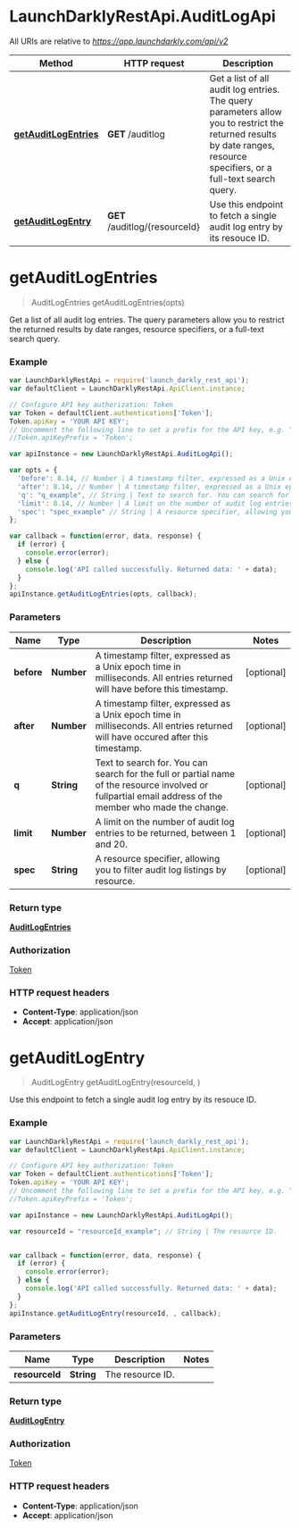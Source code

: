 # LaunchDarklyRestApi.AuditLogApi

All URIs are relative to *https://app.launchdarkly.com/api/v2*

Method | HTTP request | Description
------------- | ------------- | -------------
[**getAuditLogEntries**](AuditLogApi.md#getAuditLogEntries) | **GET** /auditlog | Get a list of all audit log entries. The query parameters allow you to restrict the returned results by date ranges, resource specifiers, or a full-text search query.
[**getAuditLogEntry**](AuditLogApi.md#getAuditLogEntry) | **GET** /auditlog/{resourceId} | Use this endpoint to fetch a single audit log entry by its resouce ID.


<a name="getAuditLogEntries"></a>
# **getAuditLogEntries**
> AuditLogEntries getAuditLogEntries(opts)

Get a list of all audit log entries. The query parameters allow you to restrict the returned results by date ranges, resource specifiers, or a full-text search query.

### Example
```javascript
var LaunchDarklyRestApi = require('launch_darkly_rest_api');
var defaultClient = LaunchDarklyRestApi.ApiClient.instance;

// Configure API key authorization: Token
var Token = defaultClient.authentications['Token'];
Token.apiKey = 'YOUR API KEY';
// Uncomment the following line to set a prefix for the API key, e.g. "Token" (defaults to null)
//Token.apiKeyPrefix = 'Token';

var apiInstance = new LaunchDarklyRestApi.AuditLogApi();

var opts = { 
  'before': 8.14, // Number | A timestamp filter, expressed as a Unix epoch time in milliseconds. All entries returned will have before this timestamp.
  'after': 8.14, // Number | A timestamp filter, expressed as a Unix epoch time in milliseconds. All entries returned will have occured after this timestamp.
  'q': "q_example", // String | Text to search for. You can search for the full or partial name of the resource involved or fullpartial email address of the member who made the change.
  'limit': 8.14, // Number | A limit on the number of audit log entries to be returned, between 1 and 20.
  'spec': "spec_example" // String | A resource specifier, allowing you to filter audit log listings by resource.
};

var callback = function(error, data, response) {
  if (error) {
    console.error(error);
  } else {
    console.log('API called successfully. Returned data: ' + data);
  }
};
apiInstance.getAuditLogEntries(opts, callback);
```

### Parameters

Name | Type | Description  | Notes
------------- | ------------- | ------------- | -------------
 **before** | **Number**| A timestamp filter, expressed as a Unix epoch time in milliseconds. All entries returned will have before this timestamp. | [optional] 
 **after** | **Number**| A timestamp filter, expressed as a Unix epoch time in milliseconds. All entries returned will have occured after this timestamp. | [optional] 
 **q** | **String**| Text to search for. You can search for the full or partial name of the resource involved or fullpartial email address of the member who made the change. | [optional] 
 **limit** | **Number**| A limit on the number of audit log entries to be returned, between 1 and 20. | [optional] 
 **spec** | **String**| A resource specifier, allowing you to filter audit log listings by resource. | [optional] 

### Return type

[**AuditLogEntries**](AuditLogEntries.md)

### Authorization

[Token](../README.md#Token)

### HTTP request headers

 - **Content-Type**: application/json
 - **Accept**: application/json

<a name="getAuditLogEntry"></a>
# **getAuditLogEntry**
> AuditLogEntry getAuditLogEntry(resourceId, )

Use this endpoint to fetch a single audit log entry by its resouce ID.

### Example
```javascript
var LaunchDarklyRestApi = require('launch_darkly_rest_api');
var defaultClient = LaunchDarklyRestApi.ApiClient.instance;

// Configure API key authorization: Token
var Token = defaultClient.authentications['Token'];
Token.apiKey = 'YOUR API KEY';
// Uncomment the following line to set a prefix for the API key, e.g. "Token" (defaults to null)
//Token.apiKeyPrefix = 'Token';

var apiInstance = new LaunchDarklyRestApi.AuditLogApi();

var resourceId = "resourceId_example"; // String | The resource ID.


var callback = function(error, data, response) {
  if (error) {
    console.error(error);
  } else {
    console.log('API called successfully. Returned data: ' + data);
  }
};
apiInstance.getAuditLogEntry(resourceId, , callback);
```

### Parameters

Name | Type | Description  | Notes
------------- | ------------- | ------------- | -------------
 **resourceId** | **String**| The resource ID. | 

### Return type

[**AuditLogEntry**](AuditLogEntry.md)

### Authorization

[Token](../README.md#Token)

### HTTP request headers

 - **Content-Type**: application/json
 - **Accept**: application/json

